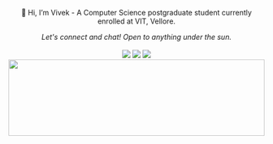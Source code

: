 <p align="center">
 👋 Hi, I’m Vivek
- A Computer Science postgraduate student currently enrolled at VIT, Vellore.
<p align="center">
  <i>Let's connect and chat! Open to anything under the sun.</i>
    <br><br><a href="https://twitter.com/v_wake820" alt="Twitter"><img src="https://raw.githubusercontent.com/jayehernandez/jayehernandez/3f5402efef9a0ae89211a6e04609558e862ca616/readme/twitter-fill.svg"></a>
    <a href="https://www.linkedin.com/in/vivek20dadhich/" alt="Linkedin"><img src="https://raw.githubusercontent.com/jayehernandez/jayehernandez/3f5402efef9a0ae89211a6e04609558e862ca616/readme/linkedin-fill.svg"></a>
    <a href="mailto:ivivekdadhich@gmail.com" alt="Contact me"><img src="https://raw.githubusercontent.com/jayehernandez/jayehernandez/3f5402efef9a0ae89211a6e04609558e862ca616/readme/mail-fill.svg"></a>
  <!---</p>
  <p align="center">
    <a href="http://hits.dwyl.com/vivek20dadhich/vivek20dadhich">
      <img align="center" src="http://hits.dwyl.com/vivek20dadhich/vivek20dadhich.svg">
    </a>
<img src="https://raw.githubusercontent.com/jayehernandez/jayehernandez/dcd7447c179f5a1131590b6ccba2223e879ab655/readme/bottom.svg" alt="bottom"> </p>--->
 
<img src="https://raw.githubusercontent.com/matfantinel/matfantinel/master/waves.svg" width="100%" height="150" color ="red">

<!---
vivek20dadhich/vivek20dadhich is a ✨ special ✨ repository because its `README.md` (this file) appears on your GitHub profile.
You can click the Preview link to take a look at your changes.
--->
